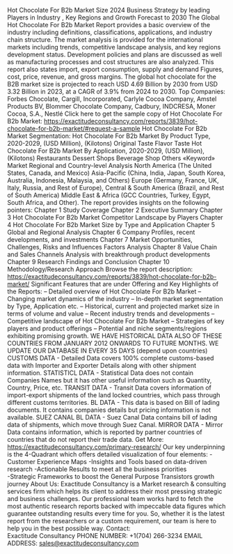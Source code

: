 Hot Chocolate For B2b Market Size 2024 Business Strategy by leading Players in Industry , Key Regions and Growth Forecast to 2030
The Global Hot Chocolate For B2b Market Report provides a basic overview of the industry including definitions, classifications, applications, and industry chain structure. The market analysis is provided for the international markets including trends, competitive landscape analysis, and key regions development status. Development policies and plans are discussed as well as manufacturing processes and cost structures are also analyzed. This report also states import, export consumption, supply and demand Figures, cost, price, revenue, and gross margins.
The global hot chocolate for the B2B market size is projected to reach USD 4.69 Billion by 2030 from USD 3.32 Billion in 2023, at a CAGR of 3.9% from 2024 to 2030.
Top Companies: Forbes Chocolate, Cargill, Incorporated, Carlyle Cocoa Company, Amstel Products BV, Blommer Chocolate Company, Cadbury, INDCRESA, Moner Cocoa, S.A., Nestlé
Click here to get the sample copy of Hot Chocolate For B2b Market:
https://exactitudeconsultancy.com/reports/3839/hot-chocolate-for-b2b-market/#request-a-sample
Hot Chocolate For B2b Market Segmentation:
Hot Chocolate For B2b Market By Product Type, 2020-2029, (USD Million), (Kilotons)
Original Taste
Flavor Taste
Hot Chocolate For B2b Market By Application, 2020-2029, (USD Million), (Kilotons)
Restaurants
Dessert Shops
Beverage Shop
Others
«Keyword» Market Regional and Country-level Analysis
North America (The United States, Canada, and Mexico)
Asia-Pacific (China, India, Japan, South Korea, Australia, Indonesia, Malaysia, and Others)
Europe (Germany, France, UK, Italy, Russia, and Rest of Europe), Central & South America (Brazil, and Rest of South America)
Middle East & Africa (GCC Countries, Turkey, Egypt, South Africa, and Other).
The report provides insights on the following pointers:
Chapter 1 Study Coverage
Chapter 2 Executive Summary
Chapter 3 Hot Chocolate For B2b Market Competitor Landscape by Players
Chapter 4 Hot Chocolate For B2b Market Size by Type and Application
Chapter 5 Global and Regional Analysis
Chapter 6 Company Profiles, recent developments, and investments
Chapter 7 Market Opportunities, Challenges, Risks and Influences Factors Analysis
Chapter 8 Value Chain and Sales Channels Analysis with breakthrough product developments
Chapter 9 Research Findings and Conclusion
Chapter 10 Methodology/Research Approach
Browse the report description:
https://exactitudeconsultancy.com/reports/3839/hot-chocolate-for-b2b-market/
Significant Features that are under Offering and Key Highlights of the Reports:
– Detailed overview of Hot Chocolate For B2b Market
– Changing market dynamics of the industry
– In-depth market segmentation by Type, Application etc.
– Historical, current and projected market size in terms of volume and value
– Recent industry trends and developments
– Competitive landscape of Hot Chocolate For B2b Market
– Strategies of key players and product offerings
– Potential and niche segments/regions exhibiting promising growth.
WE HAVE HISTORICAL DATA ALSO OF THESE COUNTRIES FROM JANUARY 2012 ONWARDS TO FUTURE MONTHS. WE UPDATE OUR DATABASE IN EVERY 35 DAYS (depend upon countries)
CUSTOMS DATA - Detailed Data covers 100% complete customs-based data with Importer and Exporter Details along with other shipment information.
STATISTICL DATA - Statistical Data does not contain Companies Names but it has other useful information such as Quantity, Country, Price, etc.
TRANSIT DATA - Transit Data covers information of import-export shipments of the land locked countries, which pass through different customs territories.
BL DATA - This data is based on Bill of lading documents. It contains companies details but pricing information is not available.
SUEZ CANAL BL DATA - Suez Canal Data contains bill of lading data of shipments, which move through Suez Canal.
MIRROR DATA - Mirror Data contains information, which is reported by partner countries of countries that do not report their trade data.
Get More: https://exactitudeconsultancy.com/primary-research/
Our key underpinning is the 4-Quadrant which offers detailed visualization of four elements:
-Customer Experience Maps 
-Insights and Tools based on data-driven research
-Actionable Results to meet all the business priorities                                       
-Strategic Frameworks to boost the General Purpose Transistors growth journey
About Us:
Exactitude Consultancy is a Market research & consulting services firm which helps its client to address their most pressing strategic and business challenges. Our professional team works hard to fetch the most authentic research reports backed with impeccable data figures which guarantee outstanding results every time for you. So, whether it is the latest report from the researchers or a custom requirement, our team is here to help you in the best possible way.
Contact:  
Exactitude Consultancy
PHONE NUMBER: +1(704) 266-3234
EMAIL ADDRESS: sales@exactitudeconsultancy.com
